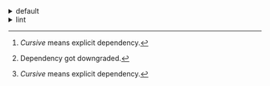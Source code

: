 <details>
<summary>default</summary>

| Platform | Dependency[^1] | Before | After | Package |
| -: | - | - | - | - |
| linux-64 | *new-package* |  | 0.10.1 | conda |
|| *removed-package* | 0.10.1 |  | pypi |
|| *bpy* | 0.10.1 | 2.10.1 | pypi |
|| python | 0.10.0 | 0.10.1 | conda |
|| *polars* | herads_0 | herads_1 | conda |
| osx-arm64 | *polars*[^2] | 0.10.0 | 0.9.1 | conda |
|| *python* | 0.10.0 | 0.10.1 | conda |

</details>

<details>
<summary>lint</summary>

| Platform | Dependency[^1] | Before | After | Package |
| -: | - | - | - | - |
| linux-64 | *polars* | 0.10.0 | 0.10.1 | conda |
|| python | 0.10.0 | 0.10.1 | conda |

</details>

[^1]: *Cursive* means explicit dependency.
[^2]: Dependency got downgraded.
